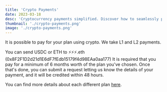 ```yaml
---
title: 'Crypto Payments'
date: 2023-03-18
desc: 'Cryptocurrency payments simplified. Discover how to seamlessly pay for your subscription using USDC or ETH.'
thumbnail: './crypto-payments.png'
image: './crypto-payments.png'
---
```


It is possible to pay for your plan using crypto. We take L1 and L2 payments.

You can send USDC or ETH to ⚡⚡⚡.eth (0x8F2F1D2d21d1E6dF7fEdb15179f4d98EAa0aa177)
It is required that you pay for a minimum of 6 months worth of the plan you've chosen.
Once that's done, you can submit a request letting us know the details of your payment, and it will be credited within 48 hours.

You can find more details about each different plan [here](/pricing).
